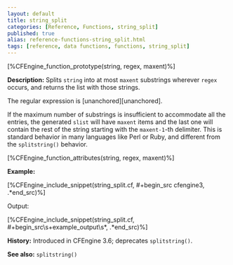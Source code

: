 ```yaml
---
layout: default
title: string_split
categories: [Reference, Functions, string_split]
published: true
alias: reference-functions-string_split.html
tags: [reference, data functions, functions, string_split]
---
```


[%CFEngine_function_prototype(string, regex, maxent)%]

**Description:** Splits `string` into at most `maxent` substrings wherever 
`regex` occurs, and  returns the list with those strings.

The regular expression is [unanchored][unanchored].

If the maximum number of substrings is insufficient to accommodate all
the entries, the generated `slist` will have `maxent` items and the
last one will contain the rest of the string starting with the
`maxent-1`-th delimiter.  This is standard behavior in many languages
like Perl or Ruby, and different from the `splitstring()` behavior.

[%CFEngine_function_attributes(string, regex, maxent)%]

**Example:**

[%CFEngine_include_snippet(string_split.cf, #\+begin_src cfengine3, .*end_src)%]

Output:

[%CFEngine_include_snippet(string_split.cf, #\+begin_src\s+example_output\s*, .*end_src)%]

**History:** Introduced in CFEngine 3.6; deprecates `splitstring()`.

**See also:** `splitstring()`

